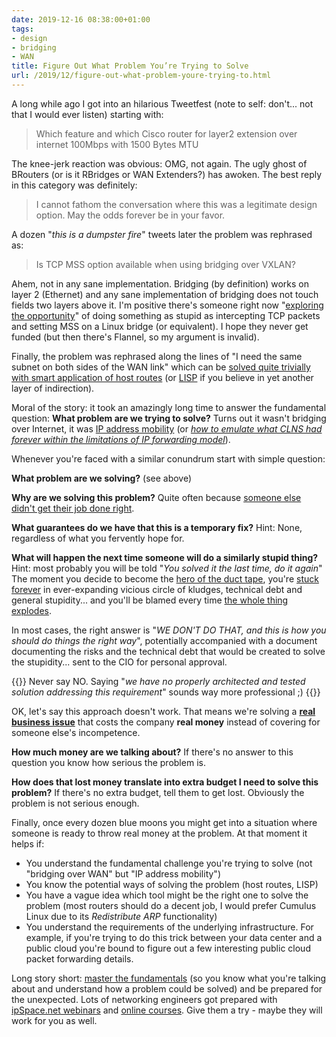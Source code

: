 ```yaml
---
date: 2019-12-16 08:38:00+01:00
tags:
- design
- bridging
- WAN
title: Figure Out What Problem You’re Trying to Solve
url: /2019/12/figure-out-what-problem-youre-trying-to.html
---
```

A long while ago I got into an hilarious Tweetfest (note to self: don't... not that I would ever listen) starting with:

> Which feature and which Cisco router for layer2 extension over internet 100Mbps with 1500 Bytes MTU

The knee-jerk reaction was obvious: OMG, not again. The ugly ghost of BRouters (or is it RBridges or WAN Extenders?) has awoken. The best reply in this category was definitely:

> I cannot fathom the conversation where this was a legitimate design option. May the odds forever be in your favor.

A dozen "*this is a dumpster fire*" tweets later the problem was rephrased as:
<!--more-->
> Is TCP MSS option available when using bridging over VXLAN?

Ahem, not in any sane implementation. Bridging (by definition) works on layer 2 (Ethernet) and any sane implementation of bridging does not touch fields two layers above it. I'm positive there's someone right now "[exploring the opportunity](https://blog.ipspace.net/2019/10/the-cost-of-disruptiveness-and.html)" of doing something as stupid as intercepting TCP packets and setting MSS on a Linux bridge (or equivalent). I hope they never get funded (but then there's Flannel, so my argument is invalid).

Finally, the problem was rephrased along the lines of "I need the same subnet on both sides of the WAN link" which can be [solved quite trivially with smart application of host routes](https://blog.ipspace.net/2019/11/stretched-layer-2-subnets-in-azure.html) (or [LISP](https://blog.ipspace.net/2017/09/why-is-cisco-pushing-lisp-in-enterprise.html) if you believe in yet another layer of indirection).

Moral of the story: it took an amazingly long time to answer the fundamental question: **What problem are we trying to solve?** Turns out it wasn't bridging over Internet, it was [IP address mobility](https://blog.ipspace.net/2018/01/revisited-need-for-stretched-vlans.html) (or *[how to emulate what CLNS had forever within the limitations of IP forwarding model](https://blog.ipspace.net/2015/05/reinventing-clns-with-l3-only-forwarding.html)*).

Whenever you're faced with a similar conundrum start with simple question:

**What problem are we solving?** (see above)

**Why are we solving this problem?** Quite often because [someone else didn't get their job done right](https://blog.ipspace.net/2013/04/this-is-what-makes-networking-so-complex.html).

**What guarantees do we have that this is a temporary fix?** Hint: None, regardless of what you fervently hope for.

**What will happen the next time someone will do a similarly stupid thing?** Hint: most probably you will be told "*You solved it the last time, do it again*" The moment you decide to become the [hero of the duct tape](https://blog.ipspace.net/2013/08/temper-your-macgyver-streak.html), you're [stuck forever](https://blog.ipspace.net/2013/09/layer-2-extension-otv-use-cases.html) in ever-expanding vicious circle of kludges, technical debt and general stupidity... and you'll be blamed every time [the whole thing explodes](https://blog.ipspace.net/2019/05/real-life-data-center-meltdown.html).

In most cases, the right answer is "*WE DON'T DO THAT, and this is how you should do things the right way*", potentially accompanied with a document documenting the risks and the technical debt that would be created to solve the stupidity... sent to the CIO for personal approval.

{{<note>}}
Never say NO. Saying "*we have no properly architected and tested solution addressing this requirement*" sounds way more professional ;)
{{</note>}}

OK, let's say this approach doesn't work. That means we're solving a **[real business issue](https://blog.ipspace.net/2013/01/long-distance-vmotion-stretched-ha.html)** that costs the company **real money** instead of covering for someone else's incompetence.

**How much money are we talking about?** If there's no answer to this question you know how serious the problem is.

**How does that lost money translate into extra budget I need to solve this problem?** If there's no extra budget, tell them to get lost. Obviously the problem is not serious enough.

Finally, once every dozen blue moons you might get into a situation where someone is ready to throw real money at the problem. At that moment it helps if:

-   You understand the fundamental challenge you're trying to solve (not "bridging over WAN" but "IP address mobility")
-   You know the potential ways of solving the problem (host routes, LISP)
-   You have a vague idea which tool might be the right one to solve the problem (most routers should do a decent job, I would prefer Cumulus Linux due to its *Redistribute ARP* functionality)
-   You understand the requirements of the underlying infrastructure. For example, if you're trying to do this trick between your data center and a public cloud you're bound to figure out a few interesting public cloud packet forwarding details.

Long story short: [master the fundamentals](https://blog.ipspace.net/2015/03/you-must-understand-fundamentals-to-be.html) (so you know what you're talking about and understand how a problem could be solved) and be prepared for the unexpected. Lots of networking engineers got prepared with [ipSpace.net webinars](https://www.ipspace.net/Webinars/) and [online courses](https://www.ipspace.net/Courses). Give them a try - maybe they will work for you as well.
